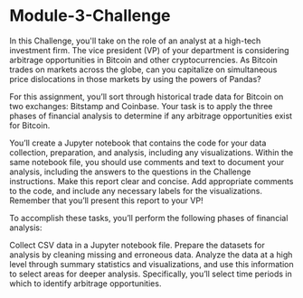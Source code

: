# Module-3-Challenge

In this Challenge, you'll take on the role of an analyst at a high-tech investment firm. The vice president (VP) of your department is considering arbitrage opportunities in Bitcoin and other cryptocurrencies. As Bitcoin trades on markets across the globe, can you capitalize on simultaneous price dislocations in those markets by using the powers of Pandas?

For this assignment, you’ll sort through historical trade data for Bitcoin on two exchanges: Bitstamp and Coinbase. Your task is to apply the three phases of financial analysis to determine if any arbitrage opportunities exist for Bitcoin.


You’ll create a Jupyter notebook that contains the code for your data collection, preparation, and analysis, including any visualizations. Within the same notebook file, you should use comments and text to document your analysis, including the answers to the questions in the Challenge instructions. Make this report clear and concise. Add appropriate comments to the code, and include any necessary labels for the visualizations. Remember that you’ll present this report to your VP!

To accomplish these tasks, you’ll perform the following phases of financial analysis:

Collect CSV data in a Jupyter notebook file.
Prepare the datasets for analysis by cleaning missing and erroneous data.
Analyze the data at a high level through summary statistics and visualizations, and use this information to select areas for deeper analysis. Specifically, you’ll select time periods in which to identify arbitrage opportunities.
